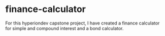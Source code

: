 # finance-calculator
For this hyperiondev capstone project, I have created a finance calculator for simple and compound interest and a bond calculator.
